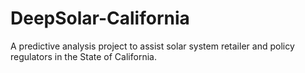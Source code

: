 # DeepSolar-California
A predictive analysis project to assist solar system retailer and policy regulators in the State of California.
